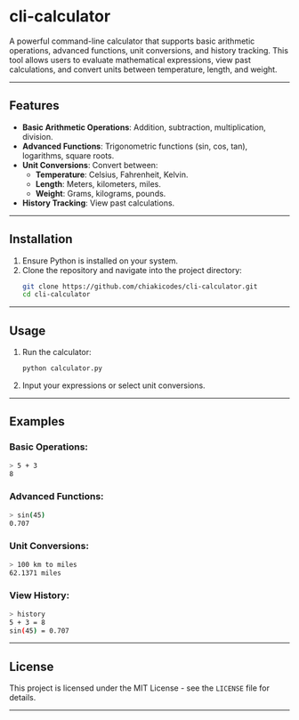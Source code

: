 # cli-calculator

A powerful command-line calculator that supports basic arithmetic operations, advanced functions, unit conversions, and history tracking. This tool allows users to evaluate mathematical expressions, view past calculations, and convert units between temperature, length, and weight.

---

## Features

- **Basic Arithmetic Operations**: Addition, subtraction, multiplication, division.
- **Advanced Functions**: Trigonometric functions (sin, cos, tan), logarithms, square roots.
- **Unit Conversions**: Convert between:
  - **Temperature**: Celsius, Fahrenheit, Kelvin.
  - **Length**: Meters, kilometers, miles.
  - **Weight**: Grams, kilograms, pounds.
- **History Tracking**: View past calculations.

---

## Installation

1. Ensure Python is installed on your system.
2. Clone the repository and navigate into the project directory:
   ```bash
   git clone https://github.com/chiakicodes/cli-calculator.git
   cd cli-calculator
   ```

---

## Usage

1. Run the calculator:
   ```bash
   python calculator.py
   ```
2. Input your expressions or select unit conversions.

---

## Examples

### Basic Operations:
```bash
> 5 + 3
8
```

### Advanced Functions:
```bash
> sin(45)
0.707
```

### Unit Conversions:
```bash
> 100 km to miles
62.1371 miles
```

### View History:
```bash
> history
5 + 3 = 8
sin(45) = 0.707
```

---

## License

This project is licensed under the MIT License - see the `LICENSE` file for details.

---
